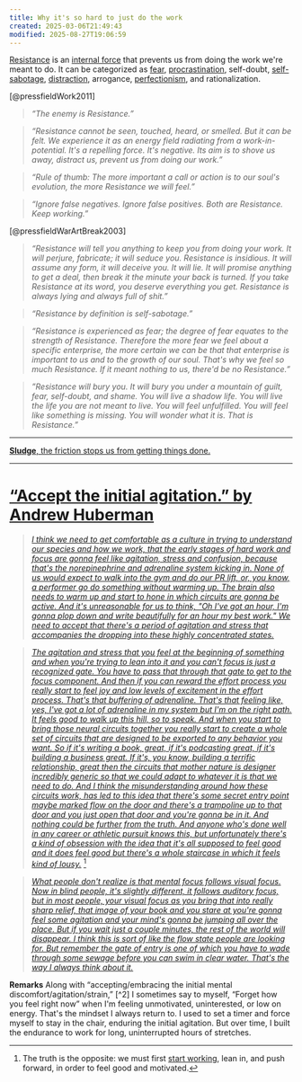 ```yaml
---
title: Why it's so hard to just do the work
created: 2025-03-06T21:49:43
modified: 2025-08-27T19:06:59
---
```


[Resistance](https://stevenpressfield.com/home/) is an [internal force](Limbic%20Friction.md) that prevents us from doing the work we're meant to do. It can be categorized as [fear](fear.md), [procrastination](Procrastination.md), self-doubt, [self-sabotage](Push%20your%20limits.md), [distraction](being-indistractable-is-superpower.md), arrogance, [perfectionism](perfectionism.md), and rationalization.

[@pressfieldWork2011]

> _“The enemy is Resistance.”_

> _“Resistance cannot be seen, touched, heard, or smelled. But it can be felt. We experience it as an energy field radiating from a work-in-potential. It's a repelling force. It's negative. Its aim is to shove us away, distract us, prevent us from doing our work.”_

> _“Rule of thumb: The more important a call or action is to our soul's evolution, the more Resistance we will feel.”_

> _“Ignore false negatives. Ignore false positives. Both are Resistance. Keep working.”_

[@pressfieldWarArtBreak2003]

> _“Resistance will tell you anything to keep you from doing your work. It will perjure, fabricate; it will seduce you. Resistance is insidious. It will assume any form, it will deceive you. It will lie. It will promise anything to get a deal, then break it the minute your back is turned. If you take Resistance at its word, you deserve everything you get. Resistance is always lying and always full of shit.”_

> _“Resistance by definition is self-sabotage.”_

> _“Resistance is experienced as fear; the degree of fear equates to the strength of Resistance. Therefore the more fear we feel about a specific enterprise, the more certain we can be that that enterprise is important to us and to the growth of our soul. That's why we feel so much Resistance. If it meant nothing to us, there'd be no Resistance.”_

> _”Resistance will bury you. It will bury you under a mountain of guilt, fear, self-doubt, and shame. You will live a shadow life. You will live the life you are not meant to live. You will feel unfulfilled. You will feel like something is missing. You will wonder what it is. That is Resistance.”_

---

[**Sludge**, the friction stops us from getting things done.](https://www.goodreads.com/book/show/60323348-sludge)

---

# [“Accept the initial agitation.” by Andrew Huberman](https://www.youtube.com/watch?v=SwQhKFMxmDY)

> _[I think we need to get comfortable as a culture in trying to understand our species and how we work, that the early stages of hard work and focus are gonna feel like agitation, stress and confusion, because that's the norepinephrine and adrenaline system kicking in. None of us would expect to walk into the gym and do our PR lift, or, you know, a performer go do something without warming up. The brain also needs to warm up and start to hone in which circuits are gonna be active. And it's unreasonable for us to think, "Oh I've got an hour, I'm gonna plop down and write beautifully for an hour my best work." We need to accept that there's a period of agitation and stress that accompanies the dropping into these highly concentrated states.](https://www.youtube.com/watch?v=SwQhKFMxmDY&t=45m25s)_

> _[The agitation and stress that you feel at the beginning of something and when you're trying to lean into it and you can't focus is just a recognized gate. You have to pass that through that gate to get to the focus component. And then if you can reward the effort process you really start to feel joy and low levels of excitement in the effort process. That's that buffering of adrenaline. That's that feeling like, yes, I've got a lot of adrenaline in my system but I'm on the right path. It feels good to walk up this hill, so to speak. And when you start to bring those neural circuits together you really start to create a whole set of circuits that are designed to be exported to any behavior you want. So if it's writing a book, great, if it's podcasting great, if it's building a business great. If it's, you know, building a terrific relationship, great then the circuits that mother nature is designer incredibly generic so that we could adapt to whatever it is that we need to do. And I think the misunderstanding around how these circuits work, has led to this idea that there's some secret entry point maybe marked flow on the door and there's a trampoline up to that door and you just open that door and you're gonna be in it. And nothing could be further from the truth. And anyone who's done well in any career or athletic pursuit knows this, but unfortunately there's a kind of obsession with the idea that it's all supposed to feel good and it does feel good but there's a whole staircase in which it feels kind of lousy.](https://www.youtube.com/watch?v=SwQhKFMxmDY&t=51m3s)_ [^1]

> _[What people don't realize is that mental focus follows visual focus. Now in blind people, it's slightly different, it follows auditory focus, but in most people, your visual focus as you bring that into really sharp relief, that image of your book and you stare at you're gonna feel some agitation and your mind's gonna be jumping all over the place. But if you wait just a couple minutes, the rest of the world will disappear. I think this is sort of like the flow state people are looking for. But remember the gate of entry is one of which you have to wade through some sewage before you can swim in clear water. That's the way I always think about it.](https://www.youtube.com/watch?v=SwQhKFMxmDY&t=1h23m18s)_

**Remarks**
Along with “accepting/embracing the initial mental discomfort/agitation/strain,” [^2] I sometimes say to myself, “Forget how you feel right now” when I'm feeling unmotivated, uninterested, or low on energy. That's the mindset I always return to. I used to set a timer and force myself to stay in the chair, enduring the initial agitation. But over time, I built the endurance to work for long, uninterrupted hours of stretches.

[^1]: The truth is the opposite: we must first [start working](Just%20getting%20started.md), lean in, and push forward, in order to feel good and motivated.
